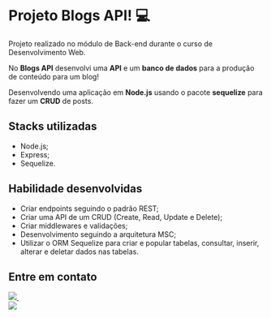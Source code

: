 # Projeto Blogs API! :computer:
Projeto realizado no módulo de Back-end durante o curso de Desenvolvimento Web.

No **Blogs API** desenvolvi uma **API** e um **banco de dados** para a produção de conteúdo para um blog!

Desenvolvendo uma aplicação em **Node.js** usando o pacote **sequelize** para fazer um **CRUD** de posts.

## Stacks utilizadas
- Node.js;
- Express;
- Sequelize.

## Habilidade desenvolvidas
- Criar endpoints seguindo o padrão REST;
- Criar uma API de um CRUD (Create, Read, Update e Delete);
- Criar middlewares e validações;
- Desenvolvimento seguindo a arquitetura MSC;
- Utilizar o ORM Sequelize para criar e popular tabelas, consultar, inserir, alterar e deletar dados nas tabelas.

## Entre em contato
<a href="https://www.linkedin.com/in/khyradeoliveira">
    <img src="https://img.shields.io/badge/linkedin-%230077B5.svg?&style=for-the-badge&logo=linkedin&logoColor=white" target="_blank">
  </a>&nbsp;&nbsp;
  <a href="mailto:khyrak@gmail.com"><br>
    <img src="https://img.shields.io/badge/Gmail-D14836?style=for-the-badge&logo=gmail&logoColor=white" target="_blank">
 
